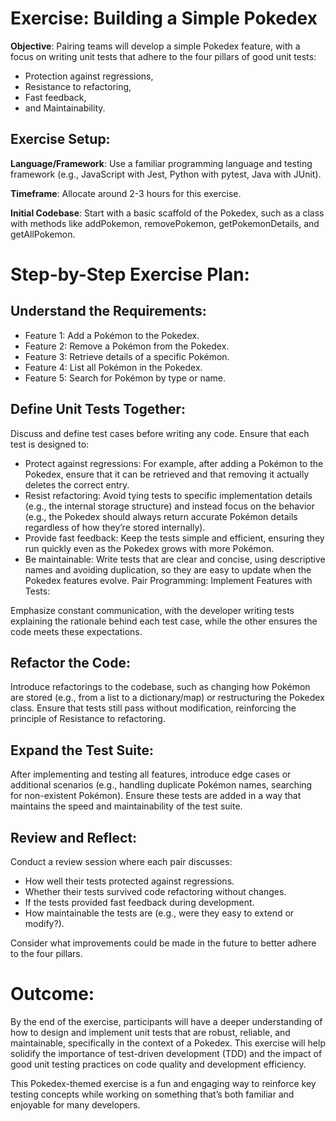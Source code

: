 # Exercise: Building a Simple Pokedex
**Objective**: Pairing teams will develop a simple Pokedex feature, with a focus on writing unit tests that adhere to the four pillars of good unit tests: 
- Protection against regressions, 
- Resistance to refactoring, 
- Fast feedback, 
- and Maintainability.

## Exercise Setup:
**Language/Framework**: Use a familiar programming language and testing framework (e.g., JavaScript with Jest, Python with pytest, Java with JUnit). 

**Timeframe**: Allocate around 2-3 hours for this exercise.

**Initial Codebase**: Start with a basic scaffold of the Pokedex, such as a class with methods like addPokemon, removePokemon, getPokemonDetails, and getAllPokemon.

# Step-by-Step Exercise Plan:
## Understand the Requirements:

- Feature 1: Add a Pokémon to the Pokedex.
- Feature 2: Remove a Pokémon from the Pokedex.
- Feature 3: Retrieve details of a specific Pokémon.
- Feature 4: List all Pokémon in the Pokedex.
- Feature 5: Search for Pokémon by type or name.

## Define Unit Tests Together:
Discuss and define test cases before writing any code. Ensure that each test is designed to:
- Protect against regressions: For example, after adding a Pokémon to the Pokedex, ensure that it can be retrieved and that removing it actually deletes the correct entry.
- Resist refactoring: Avoid tying tests to specific implementation details (e.g., the internal storage structure) and instead focus on the behavior (e.g., the Pokedex should always return accurate Pokémon details regardless of how they’re stored internally).
- Provide fast feedback: Keep the tests simple and efficient, ensuring they run quickly even as the Pokedex grows with more Pokémon.
- Be maintainable: Write tests that are clear and concise, using descriptive names and avoiding duplication, so they are easy to update when the Pokedex features evolve.
Pair Programming: Implement Features with Tests:

Emphasize constant communication, with the developer writing tests explaining the rationale behind each test case, while the other ensures the code meets these expectations.

## Refactor the Code:
Introduce refactorings to the codebase, such as changing how Pokémon are stored (e.g., from a list to a dictionary/map) or restructuring the Pokedex class.
Ensure that tests still pass without modification, reinforcing the principle of Resistance to refactoring.
## Expand the Test Suite:
After implementing and testing all features, introduce edge cases or additional scenarios (e.g., handling duplicate Pokémon names, searching for non-existent Pokémon).
Ensure these tests are added in a way that maintains the speed and maintainability of the test suite.
## Review and Reflect:
Conduct a review session where each pair discusses:
- How well their tests protected against regressions.
- Whether their tests survived code refactoring without changes.
- If the tests provided fast feedback during development.
- How maintainable the tests are (e.g., were they easy to extend or modify?).

Consider what improvements could be made in the future to better adhere to the four pillars.
# Outcome:
By the end of the exercise, participants will have a deeper understanding of how to design and implement unit tests that are robust, reliable, and maintainable, specifically in the context of a Pokedex. This exercise will help solidify the importance of test-driven development (TDD) and the impact of good unit testing practices on code quality and development efficiency.

This Pokedex-themed exercise is a fun and engaging way to reinforce key testing concepts while working on something that’s both familiar and enjoyable for many developers.